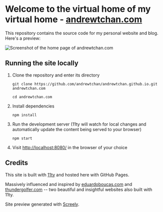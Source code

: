 # Welcome to the virtual home of my virtual home - [andrewtchan.com](https://andrewtchan.com)
This repository contains the source code for my personal website and blog. Here's a preview:

![Screenshot of the home page of andrewtchan.com](https://github.com/user-attachments/assets/c6acc6ab-1955-4e33-895b-53ecce3abacf)

## Running the site locally
1. Clone the repository and enter its directory
   
   ```
   git clone https://github.com/andrewtchan/andrewtchan.github.io.git andrewtchan.com
   ```
   ```
   cd andrewtchan.com
   ```

1. Install dependencies
   
   ```
   npm install
   ```

1. Run the development server (11ty will watch for local changes and automatically update the content being served to your browser)
   
   ```
   npm start
   ```

1. Visit [http://localhost:8080/](http://localhost:8080/) in the browser of your choice

## Credits
This site is built with [11ty](https://www.11ty.dev/) and hosted here with GitHub Pages.

Massively influenced and inspired by [eduardoboucas.com](https://github.com/eduardoboucas/buildtimes) and [thundergolfer.com](https://github.com/thundergolfer/thundergolfer.github.io) -- two beautiful and insightful websites also built with 11ty.

Site preview generated with [Screely](https://screely.com/).
